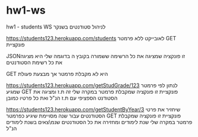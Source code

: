 # hw1-ws
hw1 - students
WS לניהול סטודנטים בשנקר

https://students123.herokuapp.com/students     לאובייקט ללא פרמטר GET פונקציית 

JSONזו פונקציה שמציגה את כל הרשימה ששמורה בקובץ ה
בדוגמה שלי היא מציגה את כל רשימת הסטודנטים

 GET היא לא מקבלת פרמטר אך מבצעת פעולת  

https://students123.herokuapp.com/getStudGrade/123   לנתון לפי פרמטר שמגיע GET פונקציית
זו פונקציה שמקבלת פרמטר במקרה שלי זה ת.ז ומציגה את הסטודנט הספציפי עם ת.ז הנ"ל ואת כל פרטיו כמובן


https://students123.herokuapp.com/getStudentByYear/3   שיחזיר את פרטי הסטודנטים עבור שנה מסויימת שיגיע כפרמטר GET פונקציית
זו פונקציה שמקבלת פרמטר במקרה שלי שנת לימודים ומחזירה את כל הסטודנטים שנמ\צאים בשנת לימודים הנ"ל

